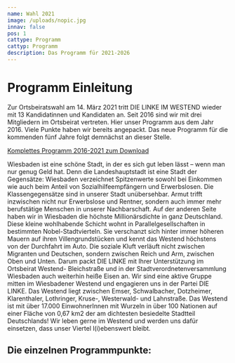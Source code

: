 ```yaml
---
name: Wahl 2021
image: /uploads/nopic.jpg
innav: false
pos: 1
cattype: Programm
cattyp: Programm
description: Das Programm für 2021-2026
---
```




# Programm Einleitung

Zur Ortsbeiratswahl am 14. März 2021 tritt DIE LINKE IM WESTEND wieder mit 13 Kandidatinnen und Kandidaten an. Seit 2016 sind wir mit drei Mitgliedern im Ortsbeirat vertreten. Hier unser Programm aus dem Jahr 2016. Viele Punkte haben wir bereits angepackt. Das neue Programm für die kommenden fünf Jahre folgt demnächst an dieser Stelle. 

[Komplettes Programm 2016-2021 zum Download](/pdf/westend_programm.pdf)

Wiesbaden ist eine schöne Stadt, in der es sich gut leben lässt – wenn man nur genug
Geld hat. Denn die Landeshauptstadt ist eine Stadt der Gegensätze: Wiesbaden
verzeichnet Spitzenwerte sowohl bei Einkommen wie auch beim Anteil von
Sozialhilfeempfängern und Erwerbslosen. Die Klassengegensätze sind in unserer Stadt
unübersehbar. Armut trifft inzwischen nicht nur Erwerbslose und Rentner, sondern auch
immer mehr berufstätige Menschen in unserer Nachbarschaft. Auf der anderen Seite haben
wir in Wiesbaden die höchste Millionärsdichte in ganz Deutschland. Diese kleine
wohlhabende Schicht wohnt in Parallelgesellschaften in bestimmten Nobel-Stadtvierteln.
Sie verschanzt sich hinter immer höheren Mauern auf ihren Villengrundstücken und kennt
das Westend höchstens von der Durchfahrt im Auto. Die soziale Kluft verläuft nicht
zwischen Migranten und Deutschen, sondern zwischen Reich und Arm, zwischen Oben und
Unten. Darum packt DIE LINKE mit Ihrer Unterstützung im Ortsbeirat Westend-
Bleichstraße und in der Stadtverordnetenversammlung Wiesbaden auch weiterhin heiße
Eisen an. Wir sind eine aktive Gruppe mitten im Wiesbadener Westend und engagieren uns
in der Partei DIE LINKE. Das Westend liegt zwischen Emser, Schwalbacher, Dotzheimer,
Klarenthaler, Lothringer, Kruse-, Westerwald- und Lahnstraße. Das Westend ist mit über
17.000 EinwohnerInnen mit Wurzeln in über 100 Nationen auf einer Fläche von 0,67 km2
der am dichtesten besiedelte Stadtteil Deutschlands! Wir leben gerne im Westend und
werden uns dafür einsetzen, dass unser Viertel l(i)ebenswert bleibt.



## Die einzelnen Programmpunkte:

